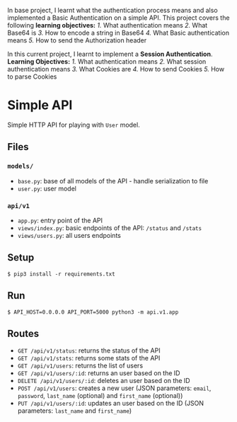 In base project, I learnt what the authentication process means and also implemented a Basic Authentication on a simple API.
This project covers the following **learning objectives:**
*1.* What authentication means
*2.* What Base64 is
*3.* How to encode a string in Base64
*4.* What Basic authentication means
*5.* How to send the Authorization header

In this current project, I learnt to implement a **Session Authentication**.
**Learning Objectives:**
*1.* What authentication means
*2.* What session authentication means
*3.* What Cookies are
*4.* How to send Cookies
*5.* How to parse Cookies

# Simple API

Simple HTTP API for playing with `User` model.


## Files

### `models/`

- `base.py`: base of all models of the API - handle serialization to file
- `user.py`: user model

### `api/v1`

- `app.py`: entry point of the API
- `views/index.py`: basic endpoints of the API: `/status` and `/stats`
- `views/users.py`: all users endpoints


## Setup

```
$ pip3 install -r requirements.txt
```


## Run

```
$ API_HOST=0.0.0.0 API_PORT=5000 python3 -m api.v1.app
```


## Routes

- `GET /api/v1/status`: returns the status of the API
- `GET /api/v1/stats`: returns some stats of the API
- `GET /api/v1/users`: returns the list of users
- `GET /api/v1/users/:id`: returns an user based on the ID
- `DELETE /api/v1/users/:id`: deletes an user based on the ID
- `POST /api/v1/users`: creates a new user (JSON parameters: `email`, `password`, `last_name` (optional) and `first_name` (optional))
- `PUT /api/v1/users/:id`: updates an user based on the ID (JSON parameters: `last_name` and `first_name`)
